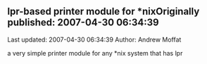 ## lpr-based printer module for *nixOriginally published: 2007-04-30 06:34:39 
Last updated: 2007-04-30 06:34:39 
Author: Andrew Moffat 
 
a very simple printer module for any *nix system that has lpr